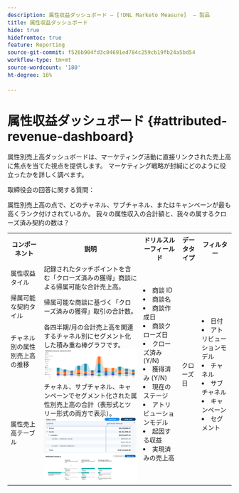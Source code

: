 ```yaml
---
description: 属性収益ダッシュボード — [!DNL Marketo Measure]  — 製品
title: 属性収益ダッシュボード
hide: true
hidefromtoc: true
feature: Reporting
source-git-commit: f526b904fd3c04691ed784c259cb19fb24a5bd54
workflow-type: tm+mt
source-wordcount: '180'
ht-degree: 16%

---
```


# 属性収益ダッシュボード {#attributed-revenue-dashboard}

属性別売上高ダッシュボードは、マーケティング活動に直接リンクされた売上高に焦点を当てた視点を提供します。 マーケティング戦略が封緘にどのように役立ったかを詳しく調べます。

取締役会の回答に関する質問：

属性別売上高の点で、どのチャネル、サブチャネル、またはキャンペーンが最も高くランク付けされているか。
我々の属性収入の合計額と、我々の属するクローズ済み契約の数は？

<table style="table-layout:auto"> 
<tbody>
  <tr> 
   <th>コンポーネント</th> 
   <th>説明</th>
   <th>ドリルスルーフィールド</th>
   <th>データタイプ</th>
   <th>フィルター</th>
  </tr>
  <tr>
    <td>属性収益タイル</td>
    <td>記録されたタッチポイントを含む「クローズ済みの獲得」商談による帰属可能な合計売上高。</td>
    <td rowspan="6"><li>商談 ID</li>
<li>商談名</li>
<li>商談作成日</li>
<li>商談クローズ日</li>
<li>クローズ済み (Y/N)</li>
<li>獲得済み (Y/N)</li>
<li>現在のステージ</li>
<li>アトリビューションモデル</li>
<li>起因する収益</li>
<li>実現済みの売上高</li></td>
    <td rowspan="6">クローズ日</td>
    <td rowspan="6"><li>日付</li>
<li>アトリビューションモデル</li>
<li>チャネル</li>
<li>サブチャネル</li>
<li>キャンペーン</li>
<li>セグメント</li></td>
  </tr>
  <tr>
    <td>帰属可能な契約タイル</td>
    <td>帰属可能な商談に基づく「クローズ済みの獲得」取引の合計数。</td>
  </tr>
  <tr>
    <td>チャネル別の属性別売上高の推移</td>
    <td>各四半期/月の合計売上高を関連するチャネル別にセグメント化した積み重ね棒グラフです。
    <br/><img src="assets/attributed-revenue-dashboard-1.png" width="600"></td>
  </tr>
  <tr>
    <td>属性売上高テーブル</td>
    <td>チャネル、サブチャネル、キャンペーンでセグメント化された属性別売上高の合計（表形式とツリー形式の両方で表示）。
    <br/><img src="assets/attributed-revenue-dashboard-2.png" width="600">
    <br/><img src="assets/attributed-revenue-dashboard-3.png" width="600"></td>
  </tr>
  </tr>
</tbody>
</table>
